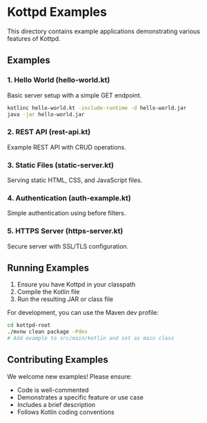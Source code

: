 # Kottpd Examples

This directory contains example applications demonstrating various features of Kottpd.

## Examples

### 1. Hello World (hello-world.kt)
Basic server setup with a simple GET endpoint.

```bash
kotlinc hello-world.kt -include-runtime -d hello-world.jar
java -jar hello-world.jar
```

### 2. REST API (rest-api.kt)
Example REST API with CRUD operations.

### 3. Static Files (static-server.kt)
Serving static HTML, CSS, and JavaScript files.

### 4. Authentication (auth-example.kt)
Simple authentication using before filters.

### 5. HTTPS Server (https-server.kt)
Secure server with SSL/TLS configuration.

## Running Examples

1. Ensure you have Kottpd in your classpath
2. Compile the Kotlin file
3. Run the resulting JAR or class file

For development, you can use the Maven dev profile:

```bash
cd kottpd-root
./mvnw clean package -Pdev
# Add example to src/main/kotlin and set as main class
```

## Contributing Examples

We welcome new examples! Please ensure:
- Code is well-commented
- Demonstrates a specific feature or use case
- Includes a brief description
- Follows Kotlin coding conventions
